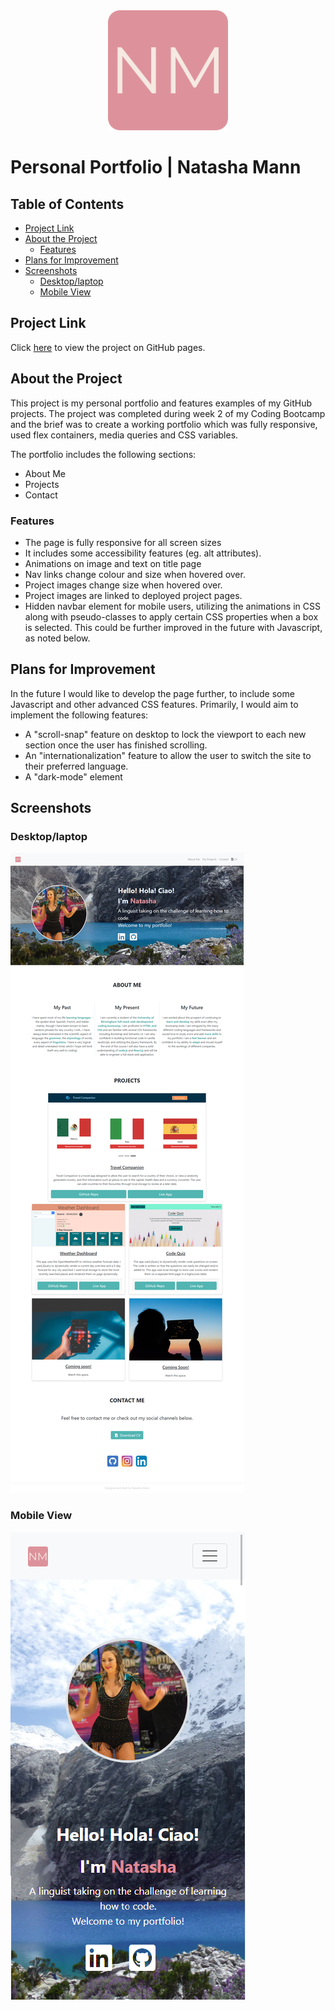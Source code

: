 <div style="text-align:center"><a href="https://natasha-mann.github.io/portfolio-page/"><img src="./assets/images/favicons/android-chrome-192x192.png"/></a></div>

<h1>Personal Portfolio | Natasha Mann</h1>

<h2> Table of Contents </h2>

- [Project Link](#project-link)
- [About the Project](#about-the-project)
  - [Features](#features)
- [Plans for Improvement](#plans-for-improvement)
- [Screenshots](#screenshots)
  - [Desktop/laptop](#desktoplaptop)
  - [Mobile View](#mobile-view)

## Project Link

Click [here](https://natasha-mann.github.io/portfolio-page/) to view the project on GitHub pages.

## About the Project

This project is my personal portfolio and features examples of my GitHub projects. The project was completed during week 2 of my Coding Bootcamp and the brief was to create a working portfolio which was fully responsive, used flex containers, media queries and CSS variables.

The portfolio includes the following sections:

- About Me
- Projects
- Contact

### Features

- The page is fully responsive for all screen sizes
- It includes some accessibility features (eg. alt attributes).
- Animations on image and text on title page
- Nav links change colour and size when hovered over.
- Project images change size when hovered over.
- Project images are linked to deployed project pages.
- Hidden navbar element for mobile users, utilizing the animations in CSS along with pseudo-classes to apply certain CSS properties when a box is selected. This could be further improved in the future with Javascript, as noted below.

## Plans for Improvement

In the future I would like to develop the page further, to include some Javascript and other advanced CSS features. Primarily, I would aim to implement the following features:

- A "scroll-snap" feature on desktop to lock the viewport to each new section once the user has finished scrolling.
- An "internationalization" feature to allow the user to switch the site to their preferred language.
- A "dark-mode" element

## Screenshots

### Desktop/laptop

![image](./assets/images/screenshots/newDesktop.png)

### Mobile View

![image](./assets/images/screenshots/mobile1.png)
